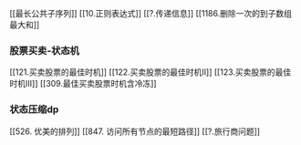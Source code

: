 [[最长公共子序列]]
[[10.正则表达式]]
[[?.传递信息]]
[[1186.删除一次的到子数组最大和]]

### 股票买卖-状态机
[[121.买卖股票的最佳时机]]
[[122.买卖股票的最佳时机II]]
[[123.买卖股票的最佳时机III]]
[[309.最佳买卖股票时机含冷冻]]

### 状态压缩dp
[[526. 优美的排列]]
[[847. 访问所有节点的最短路径]]
[[?.旅行商问题]]